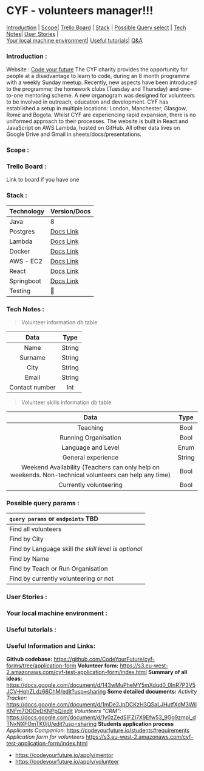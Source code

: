 # </a>CYF - volunteers manager!!!
[Introduction](#intro) |
[Scope](#scope)|
[Trello Board](#trello) |
[Stack](#stack) |
[Possible Query select](#params) |
[Tech Notes](#technotes)|
[User Stories](#stories) |  
[Your local machine environment](#howto)|
[Useful tutorials](#tutorials)|
[Q&A](#q&a) <br>
### <a name="intro"></a>Introduction :
Website : [Code your future](https://codeyourfuture.io/)
The CYF charity provides the opportunity for people at a disadvantage to learn to code, during an 8 month programme with a weekly Sunday meetup.
Recently, new aspects have been introduced to the programme; the homework clubs (Tuesday and Thursday) and one-to-one mentoring scheme.
A new organogram was designed for volunteers to be involved in outreach, education and development.
CYF has established a setup in multiple locations: London, Manchester, Glasgow, Rome and Bogota. Whilst CYF are experiencing rapid expansion, there is no uniformed approach to their processes.
The website is built in React and JavaScript on AWS Lambda, hosted on GitHub. All other data lives on Google Drive and Gmail in sheets/docs/presentations.
### <a name="scope"></a> Scope :
### <a name="trello"></a>Trello Board :
Link to board if you have one
### <a name="stack"></a>Stack :
|Technology| Version/Docs|
|---|---|
|Java|8|
|Postgres| [Docs Link](https://www.postgresql.org/)|
|Lambda|[Docs Link](https://docs.aws.amazon.com/lambda/index.html#lang/en_us)|
|Docker|[Docs Link](https://www.docker.com/)|
|AWS - EC2|[Docs Link](https://docs.aws.amazon.com/ec2/index.html#lang/en_us)|
|React|[Docs Link](https://reactjs.org/)|
|Springboot|[Docs Link](https://spring.io/)|
|Testing|:speak_no_evil:|
### <a name="technotes"></a>Tech Notes :
> Volunteer information db table

|Data|Type|
|:---:|:---:|
|Name|String|
|Surname|String|
|City|String|
|Email|String|
|Contact number|Int|
> Volunteer skills information db table

| Data    | Type     |
|:-------------:|:-------------:|
| Teaching       | Bool       |
|Running Organisation| Bool|
|Language and Level| Enum|
|General experience |String|
|Weekend Availability (Teachers can only help on weekends. Non-technical volunteers can help any time)|Bool|
|Currently volunteering|Bool|
### <a name="params"/></a>Possible query params  :
| `query params` or `endpoints` TBD  |
|:---|
| Find all volunteers  |
| Find by City |
| Find by Language skill   *the skill level is optional*    |
| Find by Name       |
|Find by Teach or Run Organisation|
|Find by currently volunteering or not|  
### <a name="stories"></a>User Stories :
### <a name="howto"></a>Your local machine environment :
### <a name="tutorials"></a>Useful tutorials :
### <a name="useful"></a> Useful Information and Links:
**Github codebase:**
https://github.com/CodeYourFuture/cyf-forms/tree/application-form
**Volunteer form:**
https://s3.eu-west-2.amazonaws.com/cyf-test-application-form/index.html
**Summary of all ideas:**
https://docs.google.com/document/d/143wMuPheMY5mXdqd0_0InR7P3V5JCV-HqhZLdz66ChM/edit?usp=sharing
**Some detailed documents:**
*Activity Tracker:* https://docs.google.com/document/d/1mDe2JpDCKzH3QSaLJHutfXdM3WilKNFm7OODvDKNPpQ/edit
*Volunteers "CRM":* https://docs.google.com/document/d/1y0zZedSIFZI7X9Efw53_9Gg9zmpl_dTNxNXFOmTK0jU/edit?usp=sharing
**Students application process**
*Applicants Companion:*
https://codeyourfuture.io/students#requirements  
*Application form for volunteers*
https://s3.eu-west-2.amazonaws.com/cyf-test-application-form/index.html
- https://codeyourfuture.io/apply/mentor
- https://codeyourfuture.io/apply/volunteer